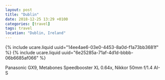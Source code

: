 ```yaml
---
layout: post
title: "Dublin"
date: 2018-12-25 13:29 +0100
categories: [travel]
tags: travel
location: "Dublin, Ireland"
---
```


{% include ucare.liquid uuid="14ee4ae6-03e0-4453-8a0d-f1a73bb3681f" %}
{% include ucare.liquid uuid="6e25285a-71af-4d1d-bbbb-06b6685af066" %}


Panasonic GX9, Metabones Speedbooster XL 0.64x, Nikkor 50mm f/1.4 AI-S